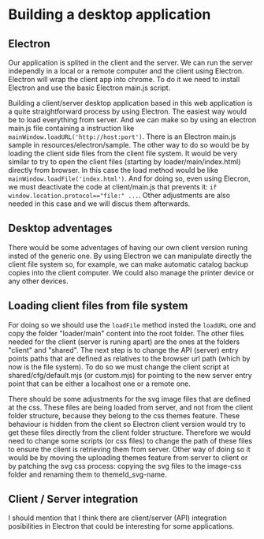 Building a desktop application
==============================

## Electron

Our application is splited in the client and the server. We can run the server independly in a local or a remote computer and the client using Electron. Electron will wrap the client app into chrome. To do it we need to install Electron and use the basic Electron main.js script.

Building a client/server desktop application based in this web application is a quite straightforward process by using Electron. The easiest way would be to load everything from server. And we can make so by using an electron main.js file containing a instruction like `mainWindow.loadURL('http://host:port')`. There is an Electron main.js sample in resources/electron/sample. The other way to do so would be by loading the client side files from the client file system. It would be very similar to try to open the client files (starting by loader/main/index.html) directly from browser. In this case the load method would be like `mainWindow.loadFile('index.html')`. And for doing so, even using Elecron, we must deactivate the code at client/main.js that prevents it: `if window.location.protocol=="file:" ...`. Other adjustments are also needed in this case and we will discus them afterwards.

## Desktop adventages

There would be some adventages of having our own client version runing insted of the generic one. By using Electron we can manipulate directly the client file system so, for example, we can make automatic catalog backup copies into the client computer. We could also manage the printer device or any other devices.

## Loading client files from file system

For doing so we should use the `loadFile` method insted the `loadURL` one and copy the folder "loader/main" content into the root folder. The other files needed for the client (server is runing apart) are the ones at the folders "client" and "shared". The next step is to change the API (server) entry points paths that are defined as relatives to the browser url path (which by now is the file system). To do so we must change the client script at shared/cfg/default.mjs (or custom.mjs) for pointing to the new server entry point that can be either a localhost one or a remote one.

There should be some adjustments for the svg image files that are defined at the css. These files are being loaded from server, and not from the client folder structure, because they belong to the css themes feature. These behaviour is hidden from the client so Electron client version would try to get these files directly from the client folder structure. Therefore we would need to change some scripts (or css files) to change the path of these files to ensure the client is retrieving them from server. Other way of doing so it would be by moving the uploading themes feature from server to client or by patching the svg css process: copying the svg files to the image-css folder and renaming them to themeId_svg-name.

## Client / Server integration

I should mention that I think there are client/server (API) integration posibilities in Electron that could be interesting for some applications.
